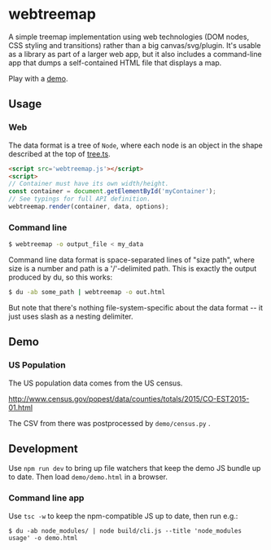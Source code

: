 # webtreemap

A simple treemap implementation using web technologies (DOM nodes, CSS styling
and transitions) rather than a big canvas/svg/plugin.  It's usable as a library
as part of a larger web app, but it also includes a command-line app that dumps
a self-contained HTML file that displays a map.

Play with a [demo].

[demo]: http://evmar.github.io/webtreemap/demo/demo.html

## Usage

### Web

The data format is a tree of `Node`, where each node is an object in the shape
described at the top of [tree.ts].

[tree.ts]: https://github.com/evmar/webtreemap/blob/master/tree.ts

```html
<script src='webtreemap.js'></script>
<script>
// Container must have its own width/height.
const container = document.getElementById('myContainer');
// See typings for full API definition.
webtreemap.render(container, data, options);
```

### Command line

```sh
$ webtreemap -o output_file < my_data
```

Command line data format is space-separated lines of "size path", where size is
a number and path is a '/'-delimited path.  This is exactly the output produced
by du, so this works:

```sh
$ du -ab some_path | webtreemap -o out.html
```

But note that there's nothing file-system-specific about the data format -- it
just uses slash as a nesting delimiter.

## Demo

### US Population

The US population data comes from the US census.

http://www.census.gov/popest/data/counties/totals/2015/CO-EST2015-01.html

The CSV from there was postprocessed by `demo/census.py` .

## Development

Use `npm run dev` to bring up file watchers that keep the demo JS bundle up
to date.  Then load `demo/demo.html` in a browser.

### Command line app

Use `tsc -w` to keep the npm-compatible JS up to date, then run e.g.:

```
$ du -ab node_modules/ | node build/cli.js --title 'node_modules usage' -o demo.html
```
